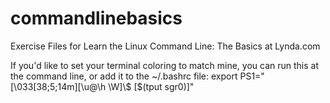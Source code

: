 # commandlinebasics
Exercise Files for Learn the Linux Command Line: The Basics at Lynda.com

If you'd like to set your terminal coloring to match mine, you can run this at the command line, or add it to the ~/.bashrc file:
  export PS1="\[\033[38;5;14m\][\u@\h \W]\\$ \[$(tput sgr0)\]"
